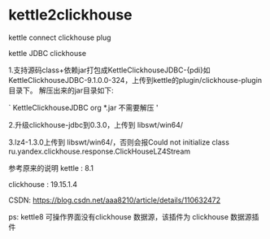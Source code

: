 # kettle2clickhouse
kettle connect clickhouse  plug

kettle JDBC clickhouse 

1.支持源码class+依赖jar打包成KettleClickhouseJDBC-{pdi}如KettleClickhouseJDBC-9.1.0.0-324，上传到kettle的plugin/clickhouse-plugin目录下。
 解压出来的jar目录如下:
 
`
 KettleClickhouseJDBC
   org
   *.jar
不需要解压
'

2.升级clickhouse-jdbc到0.3.0，上传到 libswt/win64/

3.lz4-1.3.0上传到 libswt/win64/，否则会报Could not initialize class ru.yandex.clickhouse.response.ClickHouseLZ4Stream




参考原来的说明
kettle : 8.1

clickhouse : 19.15.1.4

CSDN: https://blog.csdn.net/aaa8210/article/details/110632472

ps: kettle8 可操作界面没有clickhouse 数据源，该插件为 clickhouse 数据源插件


